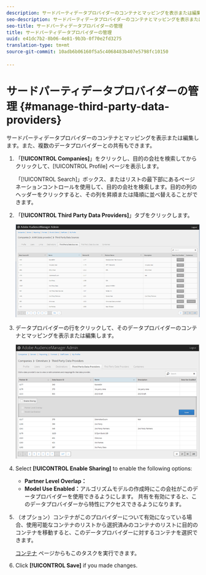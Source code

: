 ```yaml
---
description: サードパーティデータプロバイダーのコンテナとマッピングを表示または編集します。また、複数のデータプロバイダーとの共有もできます。
seo-description: サードパーティデータプロバイダーのコンテナとマッピングを表示または編集します。また、複数のデータプロバイダーとの共有もできます。
seo-title: サードパーティデータプロバイダーの管理
title: サードパーティデータプロバイダーの管理
uuid: e41dc7b2-8b06-4e81-9b3b-0f70e2fd3275
translation-type: tm+mt
source-git-commit: 10adb6b06160f5a5c4068483b407e5798fc10150

---
```



# サードパーティデータプロバイダーの管理 {#manage-third-party-data-providers}

サードパーティデータプロバイダーのコンテナとマッピングを表示または編集します。また、複数のデータプロバイダーとの共有もできます。

1. 「**[!UICONTROL Companies]**」をクリックし、目的の会社を検索してからクリックして、[!UICONTROL Profile] ページを表示します。

   「[!UICONTROL Search]」ボックス、またはリストの最下部にあるページネーションコントロールを使用して、目的の会社を検索します。目的の列のヘッダーをクリックすると、その列を昇順または降順に並べ替えることができます。
1. 「**[!UICONTROL Third Party Data Providers]**」タブをクリックします。

   ![](assets/third_party_providers.png)

1. データプロバイダーの行をクリックして、そのデータプロバイダーのコンテナとマッピングを表示または編集します。

   ![手順の結果](assets/third_party_providers_edit.png)

1. Select **[!UICONTROL Enable Sharing]** to enable the following options:

   * **Partner Level Overlap：**
   * **Model Use Enabled：**&#x200B;アルゴリズムモデルの作成時にこの会社がこのデータプロバイダーを使用できるようにします。
   共有を有効にすると、このデータプロバイダーから特性にアクセスできるようになります。

1. （オプション）コンテナがこのプロバイダーについて有効になっている場合、使用可能なコンテナのリストから選択済みのコンテナのリストに目的のコンテナを移動すると、このデータプロバイダーに対するコンテナを選択できます。

   [コンテナ](../companies/admin-manage-containers.md#task_61DB5CEECC5049DD8D059C642AC3F967) ページからもこのタスクを実行できます。
1. Click **[!UICONTROL Save]** if you made changes.